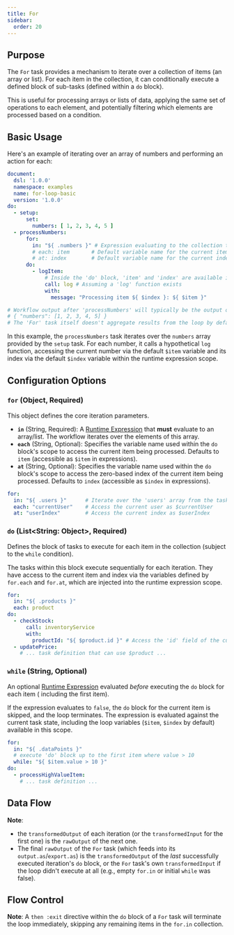 ```yaml
---
title: For
sidebar:
  order: 20
---
```


## Purpose

The `For` task provides a mechanism to iterate over a collection of items (an array or list). For each item in the
collection, it can conditionally execute a defined block of sub-tasks (defined within a `do` block).

This is useful for processing arrays or lists of data, applying the same set of operations to each element, and
potentially filtering which elements are processed based on a condition.

## Basic Usage

Here's an example of iterating over an array of numbers and performing an action for each:

```yaml
document:
  dsl: '1.0.0'
  namespace: examples
  name: for-loop-basic
  version: '1.0.0'
do:
  - setup:
      set:
        numbers: [ 1, 2, 3, 4, 5 ]
  - processNumbers:
      for:
        in: "${ .numbers }" # Expression evaluating to the collection to iterate
        # each: item       # Default variable name for the current item
        # at: index        # Default variable name for the current index
      do:
        - logItem:
            # Inside the 'do' block, 'item' and 'index' are available in the scope
            call: log # Assuming a 'log' function exists
            with:
              message: "Processing item ${ $index }: ${ $item }"

# Workflow output after 'processNumbers' will typically be the output of 'setup':
# { "numbers": [1, 2, 3, 4, 5] }
# The 'For' task itself doesn't aggregate results from the loop by default.
```

In this example, the `processNumbers` task iterates over the `numbers` array provided by the `setup` task. For each
number, it calls a hypothetical `log` function, accessing the current number via the default `$item` variable and its
index via the default `$index` variable within the runtime expression scope.

## Configuration Options

### `for` (Object, Required)

This object defines the core iteration parameters.

* **`in`** (String, Required): A [Runtime Expression](dsl-runtime-expressions.md) that **must** evaluate to an
  array/list. The workflow iterates over the elements of this array.
* **`each`** (String, Optional): Specifies the variable name used within the `do` block's scope to access the current
  item being processed. Defaults to `item` (accessible as `$item` in expressions).
* **`at`** (String, Optional): Specifies the variable name used within the `do` block's scope to access the zero-based
  index of the current item being processed. Defaults to `index` (accessible as `$index` in expressions).

```yaml
for:
  in: "${ .users }"      # Iterate over the 'users' array from the task's input
  each: "currentUser"    # Access the current user as $currentUser
  at: "userIndex"        # Access the current index as $userIndex
```

### `do` (List<String: Object>, Required)

Defines the block of tasks to execute for each item in the collection (subject to the `while` condition).

The tasks within this block execute sequentially for each iteration. They have access to the current item and index via
the variables defined by `for.each` and `for.at`, which are injected into the runtime expression scope.

```yaml
for:
  in: "${ .products }"
  each: product
do:
  - checkStock:
      call: inventoryService
      with:
        productId: "${ $product.id }" # Access the 'id' field of the current product
  - updatePrice:
    # ... task definition that can use $product ...
```

### `while` (String, Optional)

An optional [Runtime Expression](dsl-runtime-expressions.md) evaluated *before* executing the `do` block for each item (
including the first item).

If the expression evaluates to `false`, the `do` block for the current item is skipped, and the loop terminates.
The expression is evaluated against the current task state, including
the loop variables (`$item`, `$index` by default) available in this scope.

```yaml
for:
  in: "${ .dataPoints }"
  # execute 'do' block up to the first item where value > 10
  while: "${ $item.value > 10 }"
do:
  - processHighValueItem:
    # ... task definition ...
```

## Data Flow

<include from="_common-task-data-flow.md" element-id="common-data-flow"/>

**Note**:

* the `transformedOutput` of each iteration (or the `transformedInput` for the first one) is the `rawOutput` of the next
  one.
* The final `rawOutput` of the `For` task (which feeds into its `output.as`/`export.as`) is the
  `transformedOutput` of the *last* successfully executed iteration's `do` block, or the `For` task's own
  `transformedInput` if the loop didn't execute at all (e.g., empty `for.in` or initial `while` was false).

## Flow Control

<include from="_common-task-flow_control.md" element-id="common-flow-control"/>

**Note**: A `then :exit` directive within the `do` block of a `For` task will terminate the loop immediately,
skipping any remaining items in the `for.in` collection.


